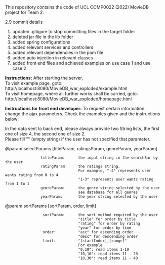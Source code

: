 This repository contains the code of UCL COMP0022 (2022) MovieDB project for Team 2.


2.9 commit details
1. updated .gitigore to stop committing files in the target folder
2. deleted jar file in the lib folder 
3. added spring configurations
4. added relevant services and controllers
5. added relevant dependencies in the pom file
6. added auto injection in relevant classes
7. added front end files and achieved examples on use case 1 and use case 2

**Instructions:**
After starting the server,<br>
To visit example page, goto: <br>
http://localhost:8080/MovieDB_war_exploded/example.html<br>
To visit homepage, where all further works shall be carried, goto:<br>
http://localhost:8080/MovieDB_war_exploded/homepage.html 


**Instructions for front end developer:**
To request certain information, change the ajax parameters.
Check the examples given and the instructions below:

In the data sent to back end, please always provide two String lists, the first one of size 4, the second one of size 2.<br>
Please fill "" (empty string) if the user has not specified that parameter.   
                                          
@param selectParams [titleParam, ratingsParam, genreParam, yearParam] 
                                                 
                    titleParam:      the input string in the searchBar by the user                              
                    ratingParam:     the ratings string.                                                                
                                     For example, "-4" represents user wants rating from 0 to 4                             
                                     "1-3" represents user wants rating from 1 to 3
                    genreParam:      the genre string selected by the user
                                     see database for all genres
                    yearParam:       the year string selected by the user
                    
                    
@param sortParams [sortParam, order, limit]

                     sortParam:      the sort method required by the user
                                     "title" for order by title
                                     "rating" for order by rating
                                     "year" for order by time
                     order:          "asc" for ascending order
                                     "desc" for descending order
                     limit:          "[startIndex],[range]"
                                     For example
                                     "0,10": read items 1-10
                                     "10,10": read items 11 - 20
                                     "10,30": read items 11 - 40

